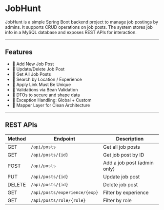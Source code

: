 # JobHunt
JobHunt is a simple Spring Boot backend project to manage job postings by admins. It supports CRUD operations on job posts. The system stores job info in a MySQL database and exposes REST APIs for interaction.
 





---

## Features

- 🔹 Add New Job Post  
- 🔹 Update/Delete Job Post  
- 🔹 Get All Job Posts  
- 🔹 Search by Location / Experience  
- 🔹 Apply Link Must Be Unique  
- 🔹 Validations via Bean Validation  
- 🔹 DTOs to secure and shape data  
- 🔹 Exception Handling: Global + Custom  
- 🔹 Mapper Layer for Clean Architecture  

---

## REST APIs

| Method | Endpoint                    | Description                 |
|--------|-----------------------------|-----------------------------|
| GET    | `/api/posts`                | Get all job posts            |
| GET    | `/api/posts/{id}`           | Get job post by ID           |
| POST   | `/api/posts`                | Add a job post (admin only)  |
| PUT    | `/api/posts/{id}`           | Update job post              |
| DELETE | `/api/posts/{id}`           | Delete job post              |
| GET    | `/api/posts/experience/{exp}` | Filter by experience       |
| GET    | `/api/posts/role/{role}`    | Filter by role               |






  
